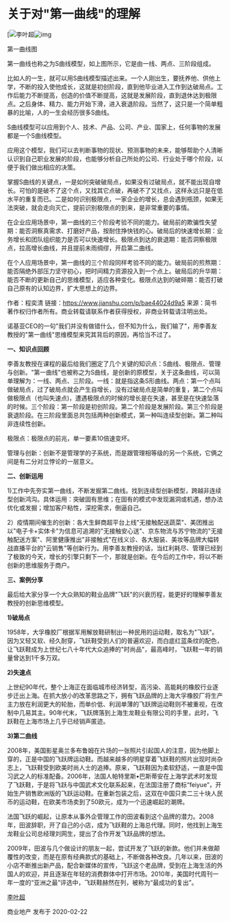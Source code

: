 # 关于对"第一曲线"的理解

[![李叶超](https://pic2.zhimg.com/v2-a7ca0846d266d178130b3eb83945d746_xs.jpg?source=172ae18b)![img](https:////upload-images.jianshu.io/upload_images/12376103-78234dc8d91a26bb.jpg?imageMogr2/auto-orient/strip|imageView2/2/w/720/format/webp)

第一曲线图

   第一曲线也称之为S曲线模型，如上图所示，它是由一线、两点、三阶段组成。

   比如人的一生，就可以用S曲线模型描述出来。一个人刚出生，要抚养他、供他上学，不断的投入使他成长，这就是初创阶段，直到他毕业进入工作到达破局点。工作后能力不断提高，创造的价值不断提高，这就是发展阶段，直到退休达到极限点。之后身体、精力、能力开始下滑，进入衰退阶段。当然了，这只是一个简单粗暴的比喻，人的一生会经历很多S曲线。

   S曲线模型可以应用到个人、技术、产品、公司、产业、国家上，任何事物的发展都是一个S曲线模型。

   应用这个模型，我们可以去判断事物的现状、预测事物的未来，能够帮助个人清晰认识到自己职业发展的阶段，也能够分析自己所处的公司、行业处于哪个阶段，以便于我们做出相应的决策。

   掌握S曲线的关键点，一是如何突破破局点，如果没有过破局点，就不能出现自增长。可怕的是破不了这个点，又找其它点破，再破不了又找点，这样永远只是在低水平的重复而已。二是如何识别极限点，一家企业的增长，总会遇到瓶颈，如果无法突破，就会走向灭亡，提前识别极限点的到来，是非常重要的事情。

   在企业应用场景中，第一曲线的三个阶段考验不同的能力。破局前的欺骗性失望期：能否洞察真需求、打磨好产品，按耐住挣快钱的心。破局后的快速增长期：业务增长和团队组织能力是否可以快速增长。极限点到达的衰退期：能否洞察极限点，拉高增长曲线，并且提前未雨绸缪，开启第二曲线。

   在个人应用场景中，第一曲线的三个阶段同样考验不同的能力。破局前的煎熬期：能否隔绝外部压力坚守初心，把时间精力资源投入到一个点上。破局后的升华期：能否不断的更新自己的思维模型，适应各种变化。极限点达到的破碎期：能否打破自己原有的认知边界，扩大思想上的边界。



作者：程奕清
链接：https://www.jianshu.com/p/bae44024d9a5
来源：简书
著作权归作者所有。商业转载请联系作者获得授权，非商业转载请注明出处。

​       诺基亚CEO的一句"我们并没有做错什么，但不知为什么，我们输了"，用李善友教授的"第一曲线"思维模型来究其背后的原因，再恰当不过了。

**一、知识点回顾**

李善友教授在课程的最后给我们圈定了几个关键的知识点：S曲线、极限点、管理与创新。"第一曲线"也被称之为S曲线，是创新的原模型，关于这条曲线，可以简单理解为：一线、两点、三阶段。一线：就是指这条S形曲线。两点：第一个点叫做破局点，过了破局点就会产生自增长，没有过破局点是简单的重复，第二个点叫做极限点（也叫失速点)，遭遇极限点的时候的增长是在失速，甚至是在快速坠落的时候。三个阶段：第一阶段是初创阶段。第二个阶段是发展阶段。第三个阶段是衰退阶段。在三阶段里面总共包括两种创新模式，第一种叫连续型创新。第二种叫非连续性创新。

极限点：极限点的前兆，单一要素10倍速变坏。

管理与创新：创新不是管理学的子系统，而是跟管理相等级的另一个系统，它俩之间是有二分对立悖论的一层意义。

**二、创新运用**

1)工作中先夯实第一曲线，不断发掘第二曲线。找到连续型创新模型，跨越非连续型创新鸿沟。具体运用：突破固有思维；在固有的模式中发现漏洞或机遇，想办法优化或发掘；增加客户粘性，深挖需求，倒逼自己。

2）疫情期间催生的创新：各大生鲜商超平台上线"无接触配送蔬菜"、美团推出以"电子卡+实体卡"为信息可追溯的"无接触安心送"、京东物流与苏宁物流的"无接触配送方案"、阿里健康推出"非接触式"在线义诊、各大服装、美妆等品牌大幅转战直播平台的"云销售"等创新行为。用李善友教授的话，当红利耗尽、管理已经到了极致的今天，增长的引擎只剩下一个，那就是创新。在今后的工作中，将以不断创新的思维服务于商户。

**三、案例分享**

最后给大家分享一个大众熟知的鞋业品牌"飞跃"的兴衰历程，能更好的理解李善友教授的创新思维模型。

**1)破局点**

1958年，大孚橡胶厂根据军用解放鞋研制出一种民用的运动鞋，取名为"飞跃"。因为又轻又软、经久耐穿，飞跃鞋受到人们的普遍欢迎，而白底红蓝条纹的配色，让飞跃鞋成为上世纪七八十年代大众追捧的"时尚品"，最高峰时，飞跃鞋一年的销量曾达到1千多万双。

**2)失速点**

上世纪90年代，整个上海正在面临城市经济转型，高污染、高能耗的橡胶行业逐步迁出上海。在抓大放小的改革思路之下，拥有飞跃品牌的上海大孚橡胶厂将生产主力放在利润更大的轮胎，而单价低、利润单薄的飞跃牌运动鞋则不被重视，在改制中几易其主。90年代末，飞跃牌落到上海生龙鞋业有限公司的手里，此时，飞跃鞋在上海市场上几乎已经销声匿迹。

**3)第二曲线**

2008年，美国影星奥兰多布鲁姆在片场的一张照片引起国人的注意，因为他脚上穿的，正是中国的飞跃牌运动鞋。而越来越多的明星穿着飞跃鞋的照片出现时尚杂志上，飞跃鞋受到欧美时尚人士的追捧。原来，飞跃鞋因为柔软舒适，一直是中国习武之人的标准配备。2006年，法国人帕特里斯•巴斯蒂安在上海学武术时发现了飞跃鞋，于是将飞跃与中国武术文化联系起来，在法国注册了商标“feiyue”，开始生产销售欧洲版的飞跃运动鞋。在重新包装之后，这双在中国只卖二三十块人民币的运动鞋，在欧美市场卖到了50欧元，成为一个迅速崛起的潮牌。

法国飞跃的崛起，让原本从事外企管理工作的田波看到这个品牌的潜力。2008年，田波辞职，开了自己的小店，成为飞跃鞋的上海总代理。同时，他找到上海生龙鞋业公司总经理刘网生，提出了合作开发飞跃品牌的想法。

2009年，田波与几个做设计的朋友一起，尝试开发了飞跃的新款。他们并未做颠覆性的改变，而是在原有经典款式的基础上，不断做各种改良。几年以来，田波的小店不断推出新产品，配合新媒体的宣传，飞跃这个老品牌，受到在上海生活的外国人的欢迎，并且逐渐在年轻的消费群体中打开市场。2010年，美国时代周刊一年一度的“亚洲之最”评选中，飞跃鞋赫然在列，被称为“最成功的复出”。

[李叶超](https://www.zhihu.com/people/li-xie-chao)

商业地产 发布于 2020-02-22